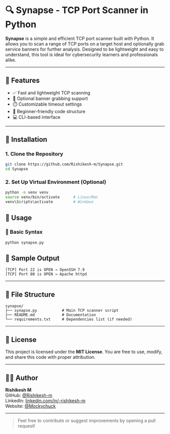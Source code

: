 # 🔍 Synapse - TCP Port Scanner in Python

**Synapse** is a simple and efficient TCP port scanner built with Python. It allows you to scan a range of TCP ports on a target host and optionally grab service banners for further analysis. Designed to be lightweight and easy to understand, this tool is ideal for cybersecurity learners and professionals alike.

---

## 📌 Features

- ✅ Fast and lightweight TCP scanning
- 🔎 Optional banner grabbing support
- ⏱️ Customizable timeout settings
- 🧠 Beginner-friendly code structure
- 💻 CLI-based interface

---

## 🧰 Installation

### 1. Clone the Repository

```bash
git clone https://github.com/Rishikesh-m/Synapse.git
cd Synapse
```

### 2. Set Up Virtual Environment (Optional)

```bash
python -m venv venv
source venv/bin/activate      # Linux/Mac
venv\Scripts\activate         # Windows
```

## 🚀 Usage

### 📎 Basic Syntax

```bash
python synapse.py
```

## 🧪 Sample Output

```
[TCP] Port 22 is OPEN → OpenSSH 7.9
[TCP] Port 80 is OPEN → Apache httpd
```

---

## 📁 File Structure

```
synapse/
├── synapse.py           # Main TCP scanner script
├── README.md            # Documentation
└── requirements.txt     # Dependencies list (if needed)
```

---

## 📜 License

This project is licensed under the **MIT License**. You are free to use, modify, and share this code with proper attribution.

---

## 🙋‍♂️ Author

**Rishikesh M**  
GitHub: [@Rishikesh-m](https://github.com/Rishikesh-m)  
LinkedIn: [linkedin.com/in/-rishikesh-m](https://linkedin.com/in/-rishikesh-m)  
Website: [@Mockychuck](https://mockychuck.pages.dev)

---

> Feel free to contribute or suggest improvements by opening a pull request!

